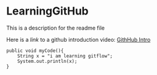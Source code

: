 # LearningGitHub

This is a description for the readme file

Here is a _link_ to a github introduction video: [GithHub Intro](https://www.youtube.com/watch?v=hwP7WQkmECE)

```
public void myCode(){
    String x = "i am learning gitflow";
    System.out.println(x);
}
```
